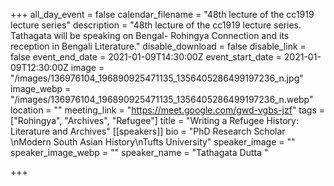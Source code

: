 +++
all_day_event = false
calendar_filename = "48th lecture of the cc1919 lecture series"
description = "48th lecture of the cc1919 lecture series. Tathagata will be speaking on Bengal- Rohingya Connection and its reception in Bengali Literature."
disable_download = false
disable_link = false
event_end_date = 2021-01-09T14:30:00Z
event_start_date = 2021-01-09T12:30:00Z
image = "/images/136976104_196890925471135_1356405286499197236_n.jpg"
image_webp = "/images/136976104_196890925471135_1356405286499197236_n.webp"
location = ""
meeting_link = "https://meet.google.com/gwd-vgbs-jzf"
tags = ["Rohingya", "Archives", "Refugee"]
title = "Writing a Refugee History: Literature and Archives"
[[speakers]]
bio = "PhD Research Scholar \nModern South Asian History\nTufts University"
speaker_image = ""
speaker_image_webp = ""
speaker_name = "Tathagata Dutta "

+++
